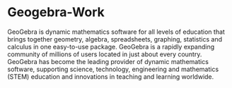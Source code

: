 # Geogebra-Work
GeoGebra is dynamic mathematics software for all levels of education that brings together geometry, algebra, spreadsheets, graphing, statistics and calculus in one easy-to-use package. GeoGebra is a rapidly expanding community of millions of users located in just about every country. GeoGebra has become the leading provider of dynamic mathematics software, supporting science, technology, engineering and mathematics (STEM) education and innovations in teaching and learning worldwide.
